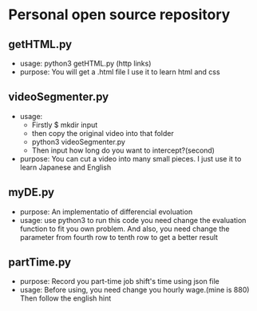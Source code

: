 # Personal open source repository
## getHTML.py
- usage: python3 getHTML.py (http links)
- purpose: You will get a .html file
  I use it to learn html and css

## videoSegmenter.py
- usage: 
  - Firstly $ mkdir input
  - then copy the original video into that folder
  - python3 videoSegmenter.py
  - Then input how long do you want to intercept?(second)
- purpose: You can cut a video into many small pieces.
  I just use it to learn Japanese and English

## myDE.py
- purpose: An implementatio of differencial evoluation
- usage: use python3 to run this code
  you need change the evaluation function to fit you own problem.
  And also, you need change the parameter from fourth row to tenth row to get a better result

## partTime.py
- purpose: Record you part-time job shift's time using json file
- usage: Before using, you need change you hourly wage.(mine is 880)
  Then follow the english hint